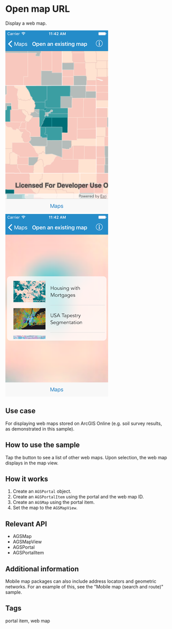 # Open map URL

Display a web map.

![Image of open map URL 1](open-map-url-1.png)
![Image of open map URL 2](open-map-url-2.png)

## Use case

For displaying web maps stored on ArcGIS Online (e.g. soil survey results, as demonstrated in this sample).

## How to use the sample

Tap the button to see a list of other web maps. Upon selection, the web map displays in the map view.

## How it works

1. Create an `AGSPortal` object.
2. Create an `AGSPortalItem` using the portal and the web map ID.
3. Create an `AGSMap` using the portal item.
4. Set the map to the `AGSMapView`.

## Relevant API

* AGSMap
* AGSMapView
* AGSPortal
* AGSPortalItem

## Additional information

Mobile map packages can also include address locators and geometric networks. For an example of this, see the "Mobile map (search and route)" sample.

## Tags

portal item, web map
